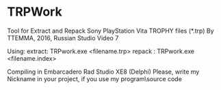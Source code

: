 # TRPWork
Tool for Extract and Repack Sony PlayStation Vita TROPHY files (*.trp)
By TTEMMA, 2016, Russian Studio Video 7

Using:
      extract: TRPwork.exe <filename.trp>
      repack : TRPwork.exe <filename.index>
      
Compiling in Embarcadero Rad Studio XE8 (Delphi)
Please, write my Nickname in your project, if you use my program\source code
